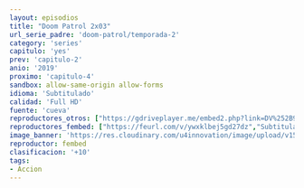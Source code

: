```yaml
---
layout: episodios
title: "Doom Patrol 2x03"
url_serie_padre: 'doom-patrol/temporada-2'
category: 'series'
capitulo: 'yes'
prev: 'capitulo-2'
anio: '2019'
proximo: 'capitulo-4'
sandbox: allow-same-origin allow-forms
idioma: 'Subtitulado'
calidad: 'Full HD'
fuente: 'cueva'
reproductores_otros: ["https://gdriveplayer.me/embed2.php?link=DV%252B9wJPEbQ4LZ9ctWKP7Fwq%252BV2YfEkuVy1oievMxC3rclORnSRQsvxUdrmy%252F1MQ6157XYlw3yXgP6eJTq0rZV4YzgQTz5b2GsUVwSQSsupveguX8RvRpaINbwKLwzflxKS04wVMt9ALFrAU3DFTXWqi%252FLrfcr%252B0PlumN0ayVOMyjGWERSdI%252FgLaBHrBmZ1R6i%252FgF5eYgMVgoFETQEWSgOy","Subtitulado","https://gdriveplayer.me/embed2.php?link=nkcC6e8fs1R5dCD39akkBgyWoRmo82mvIPxV8y3u60SmwHOyfijmpa1baimwBULgW%252BlfEzSjf%252BVuo4xXOuqYRi%252BXth6%252BcICdTMmmoF3lIxiXIErxoAmS7C0Nn62mnR3iFQ%252FWwEviNksiq6hme8UppTyg8KidMrHIk8GYLRPi4ib5mUzyMPUvaL3oipdxTVuBAm8hpSdXnmtUFDsK7zRNTF","Subtitulado"]
reproductores_fembed: ["https://feurl.com/v/ywxklbej5gd27dz","Subtitulado","https://feurl.com/v/24neyc2dgl5pxw6","Subtitulado"]
image_banner: 'https://res.cloudinary.com/u4innovation/image/upload/v1564118443/doom-patrol-banner-min_fds0b1.jpg'
reproductor: fembed
clasificacion: '+10'
tags:
- Accion
---
```












